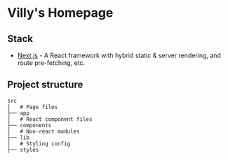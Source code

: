 # Villy's Homepage

## Stack

- [Next.js](https://nextjs.org/) - A React framework with hybrid static & server rendering, and route pre-fetching, etc.

## Project structure

```
src
│   # Page files
├── app
│   # React component files
├── components
│   # Non-react modules
├── lib
│   # Styling config
├── styles
```
